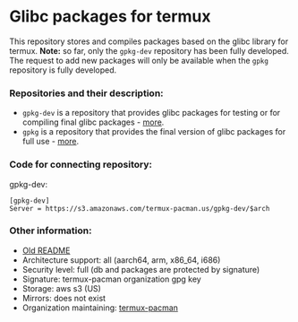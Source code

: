 # Glibc packages for termux
This repository stores and compiles packages based on the glibc library for termux.
**Note:** so far, only the `gpkg-dev` repository has been fully developed. The request to add new packages will only be available when the `gpkg` repository is fully developed.

### Repositories and their description:
 - `gpkg-dev` is a repository that provides glibc packages for testing or for compiling final glibc packages - [more](https://github.com/termux-pacman/glibc-packages/wiki/About-repositories#description).
 - `gpkg` is a repository that provides the final version of glibc packages for full use - [more](https://github.com/termux-pacman/glibc-packages/wiki/About-repositories#description-1).

### Code for connecting repository:
gpkg-dev:
<!--```
[gpkg-dev]
Server = https://service.termux-pacman.dev/gpkg-dev/$arch
```-->
```
[gpkg-dev]
Server = https://s3.amazonaws.com/termux-pacman.us/gpkg-dev/$arch
```

### Other information:
 - [Old README](/README-old.md)
 - Architecture support: all (aarch64, arm, x86_64, i686)
 - Security level: full (db and packages are protected by signature)
 - Signature: termux-pacman organization gpg key
 - Storage: aws s3 (US)
 - Mirrors: does not exist
 - Organization maintaining: [termux-pacman](https://github.com/termux-pacman)
